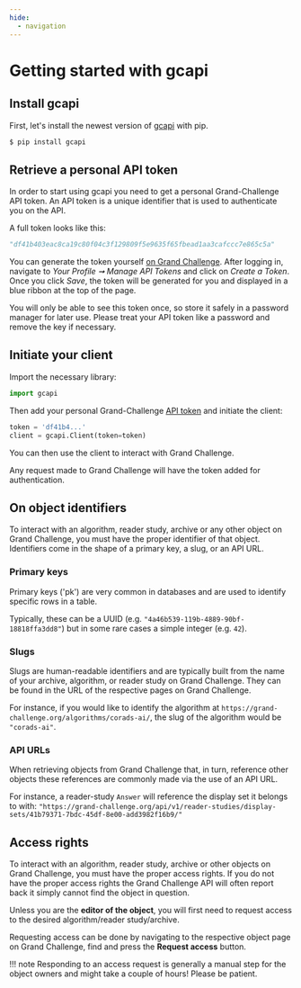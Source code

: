 ```yaml
---
hide:
  - navigation
---
```


# Getting started with gcapi

## Install gcapi

First, let's install the newest version of [gcapi](https://pypi.org/project/gcapi/) with pip.

```bash
$ pip install gcapi
```

## Retrieve a personal API token

In order to start using gcapi you need to get a personal Grand-Challenge API token. An API token is a unique identifier that is used to authenticate you on the API.

A full token looks like this:
```Python
"df41b403eac8ca19c80f04c3f129809f5e9635f65fbead1aa3cafccc7e865c5a"
```

You can generate the token yourself [on Grand Challenge](https://grand-challenge.org/settings/api-tokens/). After logging in, navigate to *Your Profile ➞ Manage API Tokens* and click on *Create a Token*. Once you click *Save*, the token will be generated for you and displayed in a blue ribbon at the top of the page.

You will only be able to see this token once, so store it safely in a password manager for later use. Please treat your API token like a password and remove the key if necessary.

## Initiate your client

Import the necessary library:

```python
import gcapi
```

Then add your personal Grand-Challenge [API token](https://grand-challenge.org/settings/api-tokens/) and initiate the client:

```python
token = 'df41b4...'
client = gcapi.Client(token=token)
```

You can then use the client to interact with Grand Challenge.

Any request made to Grand Challenge will have the token added for authentication.

## On object identifiers

To interact with an algorithm, reader study, archive or any other object on Grand Challenge, you must have the proper identifier of that object. Identifiers come in the shape of a primary key, a slug, or an API URL.

### Primary keys
Primary keys ('pk') are very common in databases and are used to identify specific rows in a table.

Typically, these can be a UUID (e.g. `"4a46b539-119b-4889-90bf-18818ffa3dd8"`) but in some rare cases a simple integer (e.g. `42`).

### Slugs
Slugs are human-readable identifiers and are typically built from the name of your archive, algorithm, or reader study on Grand Challenge. They can be found in the URL of the respective pages on Grand Challenge.

For instance, if you would like to identify the algorithm at `https://grand-challenge.org/algorithms/corads-ai/`, the slug of the algorithm would be `"corads-ai"`.

### API URLs
When retrieving objects from Grand Challenge that, in turn, reference other objects these references are commonly made via the use of an API URL.

For instance, a reader-study `Answer` will reference the display set it belongs to with:
`"https://grand-challenge.org/api/v1/reader-studies/display-sets/41b79371-7bdc-45df-8e00-add3982f16b9/"`

## Access rights

To interact with an algorithm, reader study, archive or other objects on Grand Challenge, you must have the proper access rights. If you do not have the proper access rights the Grand Challenge API will often report back it simply cannot find the object in question.

Unless you are the **editor of the object**, you will first need to request access to the desired algorithm/reader study/archive.

Requesting access can be done by navigating to the respective object page on Grand Challenge, find and press the **Request access** button.

!!! note
    Responding to an access request is generally a manual step for the object owners and might take a couple of hours! Please be patient.
